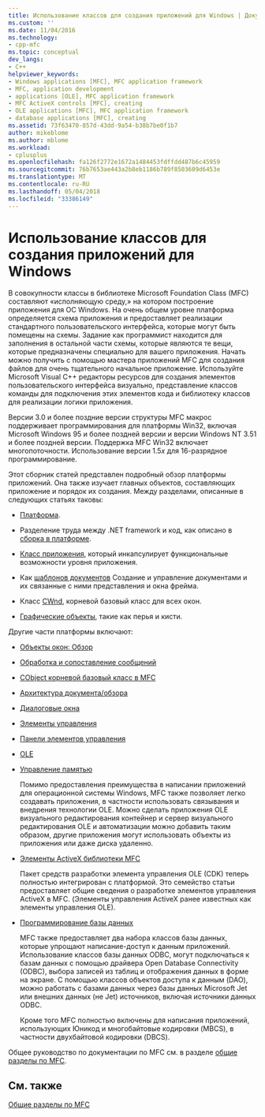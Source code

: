 ```yaml
---
title: Использование классов для создания приложений для Windows | Документы Microsoft
ms.custom: ''
ms.date: 11/04/2016
ms.technology:
- cpp-mfc
ms.topic: conceptual
dev_langs:
- C++
helpviewer_keywords:
- Windows applications [MFC], MFC application framework
- MFC, application development
- applications [OLE], MFC application framework
- MFC ActiveX controls [MFC], creating
- OLE applications [MFC], MFC application framework
- database applications [MFC], creating
ms.assetid: 73f63470-857d-43dd-9a54-b38b7be0f1b7
author: mikeblome
ms.author: mblome
ms.workload:
- cplusplus
ms.openlocfilehash: fa126f2772e1672a1484453fdffdd487b6c45959
ms.sourcegitcommit: 76b7653ae443a2b8eb1186b789f8503609d6453e
ms.translationtype: MT
ms.contentlocale: ru-RU
ms.lasthandoff: 05/04/2018
ms.locfileid: "33386149"
---
```

# <a name="using-the-classes-to-write-applications-for-windows"></a>Использование классов для создания приложений для Windows
В совокупности классы в библиотеке Microsoft Foundation Class (MFC) составляют «исполняющую среду,» на котором построение приложения для ОС Windows. На очень общем уровне платформа определяется схема приложения и предоставляет реализации стандартного пользовательского интерфейса, которые могут быть помещены на схемы. Задание как программист находится для заполнения в остальной части схемы, которые являются те вещи, которые предназначены специально для вашего приложения. Начать можно получить с помощью мастера приложений MFC для создания файлов для очень тщательного начальное приложение. Используйте Microsoft Visual C++ редакторы ресурсов для создания элементов пользовательского интерфейса визуально, представление классов команды для подключения этих элементов кода и библиотеку классов для реализации логики приложения.  
  
 Версии 3.0 и более поздние версии структуры MFC макрос поддерживает программирования для платформы Win32, включая Microsoft Windows 95 и более поздней версии и версии Windows NT 3.51 и более поздней версии. Поддержка MFC Win32 включает многопоточности. Использование версии 1.5*x* для 16-разрядное программирование.  
  
 Этот сборник статей представлен подробный обзор платформы приложений. Она также изучает главных объектов, составляющих приложение и порядок их создания. Между разделами, описанные в следующих статьях таковы:  
  
-   [Платформа](../mfc/framework-mfc.md).  
  
-   Разделение труда между .NET framework и код, как описано в [сборка в платформе](../mfc/building-on-the-framework.md).  
  
-   [Класс приложения](../mfc/cwinapp-the-application-class.md), который инкапсулирует функциональные возможности уровня приложения.  
  
-   Как [шаблонов документов](../mfc/document-templates-and-the-document-view-creation-process.md) Создание и управление документами и их связанные с ними представления и окна фрейма.  
  
-   Класс [CWnd](../mfc/window-objects.md), корневой базовый класс для всех окон.  
  
-   [Графические объекты](../mfc/graphic-objects.md), такие как перья и кисти.  
  
 Другие части платформы включают:  
  
-   [Объекты окон: Обзор](../mfc/window-objects.md)  
  
-   [Обработка и сопоставление сообщений](../mfc/message-handling-and-mapping.md)  
  
-   [CObject корневой базовый класс в MFC](../mfc/using-cobject.md)  
  
-   [Архитектура документа/обзора](../mfc/document-view-architecture.md)  
  
-   [Диалоговые окна](../mfc/dialog-boxes.md)  
  
-   [Элементы управления](../mfc/controls-mfc.md)  
  
-   [Панели элементов управления](../mfc/control-bars.md)  
  
-   [OLE](../mfc/ole-in-mfc.md)  
  
-   [Управление памятью](../mfc/memory-management.md)  
  
     Помимо предоставления преимущества в написании приложений для операционной системы Windows, MFC также позволяет легко создавать приложения, в частности использовать связывания и внедрения технологии OLE. Можно сделать приложения OLE визуального редактирования контейнер и сервер визуального редактирования OLE и автоматизации можно добавить таким образом, другие приложения могут использовать объекты из приложения или даже диска удаленно.  
  
-   [Элементы ActiveX библиотеки MFC](../mfc/mfc-activex-controls.md)  
  
     Пакет средств разработки элемента управления OLE (CDK) теперь полностью интегрирован с платформой. Это семейство статьи предоставляет общие сведения о разработке элементов управления ActiveX в MFC. (Элементы управления ActiveX ранее известных как элементы управления OLE).  
  
-   [Программирование базы данных](../data/data-access-programming-mfc-atl.md)  
  
     MFC также предоставляет два набора классов базы данных, которые упрощают написание-доступ к данным приложений. Использование классов базы данных ODBC, могут подключаться к базам данных с помощью драйвера Open Database Connectivity (ODBC), выбора записей из таблиц и отображения данных в форме на экране. С помощью классов объектов доступа к данным (DAO), можно работать с базами данных через базы данных Microsoft Jet или внешних данных (не Jet) источников, включая источники данных ODBC.  
  
     Кроме того MFC полностью включены для написания приложений, использующих Юникод и многобайтовые кодировки (MBCS), в частности двухбайтовой кодировки (DBCS).  
  
 Общее руководство по документации по MFC см. в разделе [общие разделы по MFC](../mfc/general-mfc-topics.md).  
  
## <a name="see-also"></a>См. также  
 [Общие разделы по MFC](../mfc/general-mfc-topics.md)

